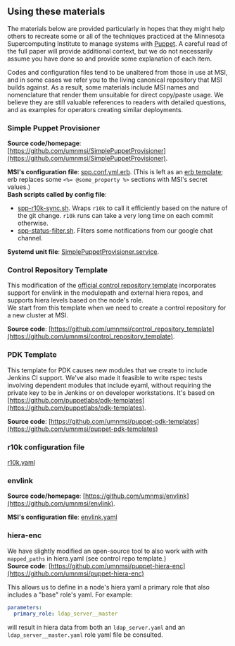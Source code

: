 ## Using these materials

The materials below are provided particularly in hopes that they might help others
to recreate some or all of the techniques practiced at the Minnesota Supercomputing
Institute to manage systems with [Puppet](https://puppet.com/). A careful read of the
full paper will provide additional context, but we do not necessarily assume you have
done so and provide some explanation of each item.

Codes and configuration files tend to be unaltered from those in use at MSI, and in
some cases we refer you to the living canonical repository that MSI builds against.
As a result, some materials include MSI names and nomenclature that render them 
unsuitable for direct copy/paste usage. We believe they are still valuable
references to readers with detailed questions, and as examples for operators creating
similar deployments.

### Simple Puppet Provisioner

**Source code/homepage**: [https://github.com/umnmsi/SimplePuppetProvisioner](https://github.com/umnmsi/SimplePuppetProvisioner).
  
**MSI's configuration file**: [spp.conf.yml.erb](https://github.com/umnmsi/pearc19_puppet/blob/master/msi_configs/spp.conf.yml.erb).
(This is left as an [erb template](https://puppet.com/docs/puppet/5.3/lang_template_erb.html);
erb replaces some `<%= @some_property %>` sections with MSI's secret values.)  
**Bash scripts called by config file**:
  * [spp-r10k-sync.sh](https://github.com/umnmsi/pearc19_puppet/blob/master/msi_configs/spp-r10k-sync.sh).
    Wraps `r10k` to call it efficiently based on the nature of the git change. `r10k` runs
    can take a very long time on each commit otherwise.
  * [spp-status-filter.sh](https://github.com/umnmsi/pearc19_puppet/blob/master/msi_configs/spp-status-filter.sh).
    Filters some notifications from our google chat channel.
    
**Systemd unit file**: [SimplePuppetProvisioner.service](https://github.com/umnmsi/pearc19_puppet/blob/master/msi_configs/SimplePuppetProvisioner.service).

### Control Repository Template

This modification of the [official control repository template](https://github.com/puppetlabs/control-repo) incorporates support for
envlink in the modulepath and external hiera repos, and supports hiera levels based on the
node's role.  
We start from this template when we need to create a control repository for
a new cluster at MSI.

**Source code**: [https://github.com/umnmsi/control_repository_template](https://github.com/umnmsi/control_repository_template).

### PDK Template

This template for PDK causes new modules that we create to include Jenkins CI support. We've
also made it feasible to write rspec tests involving dependent modules that include eyaml,
without requiring the private key to be in Jenkins or on developer workstations.
It's based on [https://github.com/puppetlabs/pdk-templates](https://github.com/puppetlabs/pdk-templates).

**Source code**: [https://github.com/umnmsi/puppet-pdk-templates](https://github.com/umnmsi/puppet-pdk-templates)

### r10k configuration file
[r10k.yaml](https://github.com/umnmsi/r10k_config/blob/master/r10k.yaml)

### envlink

**Source code/homepage**: [https://github.com/umnmsi/envlink](https://github.com/umnmsi/envlink).

**MSI's configuration file**: [envlink.yaml](https://github.com/umnmsi/r10k_config/blob/master/envlink.yaml)

### hiera-enc

We have slightly modified an open-source tool to also work with with `mapped_paths` in hiera.yaml (see control repo template.)  
**Source code**: [https://github.com/umnmsi/puppet-hiera-enc](https://github.com/umnmsi/puppet-hiera-enc)

This allows us to define in a node's hiera yaml a primary role that also includes a "base"
role's yaml. For example:
```yaml
parameters:
  primary_role: ldap_server__master
```
will result in hiera data from both an `ldap_server.yaml` and an `ldap_server__master.yaml`
role yaml file be consulted.